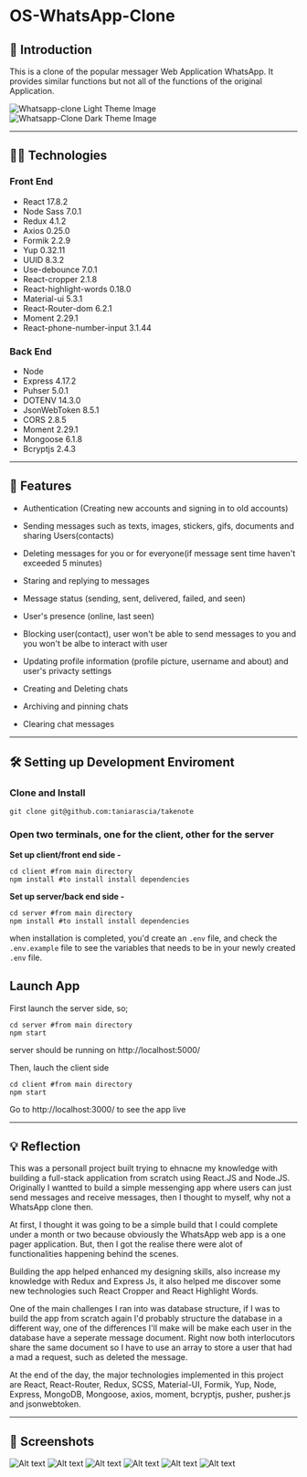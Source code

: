 # OS-WhatsApp-Clone

## 🚪 Introduction

This is a clone of the popular messager Web Application WhatsApp. It provides similar functions but not all of the functions of the original Application.

![Whatsapp-clone Light Theme Image](./images/whatsapp_clone_light.png "OS-WhatsApp-Clone Light Theme")
![Whatsapp-Clone Dark Theme Image](./images/whatsapp_clone_dark.png "OS-WhatsApp-Clone Dark Theme")

---

## 👨‍💻 Technologies

### Front End

- React 17.8.2
- Node Sass 7.0.1
- Redux 4.1.2
- Axios 0.25.0
- Formik 2.2.9
- Yup 0.32.11
- UUID 8.3.2
- Use-debounce 7.0.1
- React-cropper 2.1.8
- React-highlight-words 0.18.0
- Material-ui 5.3.1
- React-Router-dom 6.2.1
- Moment 2.29.1
- React-phone-number-input 3.1.44

### Back End

- Node
- Express 4.17.2
- Puhser 5.0.1
- DOTENV 14.3.0
- JsonWebToken 8.5.1
- CORS 2.8.5
- Moment 2.29.1
- Mongoose 6.1.8
- Bcryptjs 2.4.3

---

## 🧐 Features

- Authentication (Creating new accounts and signing in to old accounts)

- Sending messages such as texts, images, stickers, gifs, documents and sharing Users(contacts)

- Deleting messages for you or for everyone(if message sent time haven't exceeded 5 minutes)

- Staring and replying to messages

- Message status (sending, sent, delivered, failed, and seen)

- User's presence (online, last seen)

- Blocking user(contact), user won't be able to send messages to you and you won't be albe to interact with user

- Updating profile information (profile picture, username and about) and user's privacty settings

- Creating and Deleting chats

- Archiving and pinning chats

- Clearing chat messages

---

## 🛠️ Setting up Development Enviroment

### Clone and Install

    git clone git@github.com:taniarascia/takenote

### Open two terminals, one for the client, other for the server

**Set up client/front end side -**

    cd client #from main directory
    npm install #to install install dependencies

**Set up server/back end side -**

    cd server #from main directory
    npm install #to install install dependencies

when installation is completed, you'd create an `.env` file, and check the `.env.example` file to see the variables that needs to be in your newly created `.env` file.

## Launch App

First launch the server side, so;

    cd server #from main directory
    npm start

server should be running on http://localhost:5000/

Then, lauch the client side

    cd client #from main directory
    npm start

Go to http://localhost:3000/ to see the app live

---

## 💡 Reflection

This was a personall project built trying to ehnacne my knowledge with building a full-stack application from scratch using React.JS and Node.JS. Originally I wantted to build a simple messenging app where users can just send messages and receive messages, then I thought to myself, why not a WhatsApp clone then.

At first, I thought it was going to be a simple build that I could complete under a month or two because obviously the WhatsApp web app is a one pager application. But, then I got the realise there were alot of functionalities happening behind the scenes.

Building the app helped enhanced my designing skills, also increase my knowledge with Redux and Express Js, it also helped me discover some new technologies such React Cropper and React Highlight Words.

One of the main challenges I ran into was database structure, if I was to build the app from scratch again I'd probably structure the database in a different way, one of the differences I'll make will be make each user in the database have a seperate message document. Right now both interlocutors share the same document so I have to use an array to store a user that had a mad a request, such as deleted the message.

At the end of the day, the major technologies implemented in this project are React, React-Router, Redux, SCSS, Material-UI, Formik, Yup, Node, Express, MongoDB, Mongoose, axios, moment, bcryptjs, pusher, pusher.js and jsonwebtoken.

---

## 📸 Screenshots

![Alt text](./images/screenshot_1.png "Chat Board")
![Alt text](./images/screenshot_4.png "OS-WhatsApp-Clone Light Theme")
![Alt text](./images/screenshot_2.png "OS-WhatsApp-Clone Light Theme")
![Alt text](./images/screenshot_6.png "OS-WhatsApp-Clone Light Theme")
![Alt text](./images/screenshot_3.png "OS-WhatsApp-Clone Light Theme")
![Alt text](./images/screenshot_5.png "OS-WhatsApp-Clone Light Theme")
